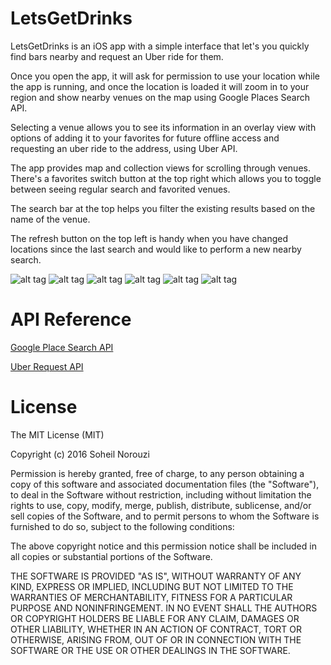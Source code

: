# LetsGetDrinks

LetsGetDrinks is an iOS app with a simple interface that let's you quickly find bars nearby and request an Uber ride for them.

Once you open the app, it will ask for permission to use your location while the app is running, and once the location is loaded it will zoom in to your region and show nearby venues on the map using Google Places Search API.

Selecting a venue allows you to see its information in an overlay view with options of adding it to your favorites for future offline access and requesting an uber ride to the address, using Uber API.

The app provides map and collection views for scrolling through venues. There's a favorites switch button at the top right which allows you to toggle between seeing regular search and favorited venues.

The search bar at the top helps you filter the existing results based on the name of the venue.

The refresh button on the top left is handy when you have changed locations since the last search and would like to perform a new nearby search.

![alt tag](https://raw.githubusercontent.com/soheiln/LetsGetDrinks/master/LetsGetDrinks/Screenshots/screenshot1.png)
![alt tag](https://raw.githubusercontent.com/soheiln/LetsGetDrinks/master/LetsGetDrinks/Screenshots/screenshot2.png)
![alt tag](https://raw.githubusercontent.com/soheiln/LetsGetDrinks/master/LetsGetDrinks/Screenshots/screenshot3.png)
![alt tag](https://raw.githubusercontent.com/soheiln/LetsGetDrinks/master/LetsGetDrinks/Screenshots/screenshot4.png)
![alt tag](https://raw.githubusercontent.com/soheiln/LetsGetDrinks/master/LetsGetDrinks/Screenshots/screenshot5.png)
![alt tag](https://raw.githubusercontent.com/soheiln/LetsGetDrinks/master/LetsGetDrinks/Screenshots/screenshot6.png)

# API Reference

[Google Place Search API](https://developers.google.com/places/web-service/search)

[Uber Request API](https://developer.uber.com/docs/overview)


# License

The MIT License (MIT)

Copyright (c) 2016 Soheil Norouzi

Permission is hereby granted, free of charge, to any person obtaining a copy of this software and associated documentation files (the "Software"), to deal in the Software without restriction, including without limitation the rights to use, copy, modify, merge, publish, distribute, sublicense, and/or sell copies of the Software, and to permit persons to whom the Software is furnished to do so, subject to the following conditions:

The above copyright notice and this permission notice shall be included in all copies or substantial portions of the Software.

THE SOFTWARE IS PROVIDED "AS IS", WITHOUT WARRANTY OF ANY KIND, EXPRESS OR IMPLIED, INCLUDING BUT NOT LIMITED TO THE WARRANTIES OF MERCHANTABILITY, FITNESS FOR A PARTICULAR PURPOSE AND NONINFRINGEMENT. IN NO EVENT SHALL THE AUTHORS OR COPYRIGHT HOLDERS BE LIABLE FOR ANY CLAIM, DAMAGES OR OTHER LIABILITY, WHETHER IN AN ACTION OF CONTRACT, TORT OR OTHERWISE, ARISING FROM, OUT OF OR IN CONNECTION WITH THE SOFTWARE OR THE USE OR OTHER DEALINGS IN THE SOFTWARE.


